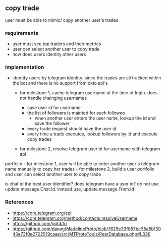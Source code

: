 ## copy trade
user must be able to mimic/ copy another user's trades

### requirements
- user must see top traders and their metrics
- user can select another user to copy trade
- how does users identity other users

### implementation
- identify users by telegram identity. since the trades are all tracked within the bot and there is no support from okto api's
    - for milestone 1, cache telegram username at the time of login. does not handle chainging usernames
        - save user id for username
        - the list of followers is mainted for each followee
            - when another user enters the user name, lookup the id and save the follower
        - every trade request should have the user id
        - every time a trade executes, lookup followers by id and execute copy trades

    - for milestone 2, resolve telegram user id for username with telegram api

portfolio
    - for milestone 1, user will be able to enter another user's telegram name manually to copy her trades
    - for milestone 2, build a user portfolio and user can select another user to copy trade

is chat id the best user identifier? does telegram have a user id?
do not use update.message.Chat.Id. instead use, update.message.From.Id

### References
- https://core.telegram.org/api
- https://core.telegram.org/method/contacts.resolveUsername
- https://github.com/gotd/td
- https://github.com/danog/MadelineProto/blob/7629e33f857bc35a5b13043e73f0e2702519caae/src/MTProtoTools/PeerDatabase.php#L336
